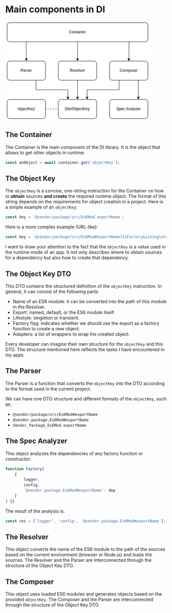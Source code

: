 # Main components in DI

![Components](./teqfw_di_components.png)

## The Container

The Container is the main component of the DI library. It is the object that allows to get other objects in runtime:

```javascript
const anObject = await container.get('objectKey');
```

## The Object Key

The `objectKey` is a concise, one-string instruction for the Container on how to **obtain** sources **and create** the
required runtime object. The format of this string depends on the requirements for object creation in a project. Here is
a simple example of an `objectKey`:

```javascript
const key = '@vendor/package/src/Es6Mod.exportName';
```

Here is a more complex example (URL-like):

```javascript
const key = '@vendor/package/src/Es6Mod#exportName?isFactory&isSingleton&wrapper=Proxy';
```

I want to draw your attention to the fact that the `objectKey` is a value used in the runtime mode of an app. It not
only describes where to obtain sources for a dependency but also how to create that dependency.

## The Object Key DTO

This DTO contains the structured definition of the `objectKey` instruction. In general, it can consist of the following
parts:

* Name of an ES6 module: it can be converted into the path of this module in the Resolver.
* Export: named, default, or the ES6 module itself.
* Lifestyle: singleton or transient.
* Factory flag: indicates whether we should use the export as a factory function to create a new object.
* Adapters: a list of wrappers to wrap the created object.

Every developer can imagine their own structure for the `objectKey` and this DTO. The structure mentioned here reflects
the tasks I have encountered in my apps.

## The Parser

The Parser is a function that converts the `objectKey` into the DTO according to the format used in the current project.

We can have one DTO structure and different formats of the `objectKey`, such as:

* `@vendor/package/src/Es6Mod#exportName`
* `@vendor.package.Es6Mod#exportName`
* `Vendor_Package_Es6Mod.exportName`

## The Spec Analyzer

This object analyzes the dependencies of any factory function or constructor:

```javascript
function Factory(
    {
        logger,
        config,
        '@vendor.package.Es6Mod#exportName': dep
    }
) {}
```

The result of the analysis is:

```javascript
const res = ['logger', 'config', '@vendor.package.Es6Mod#exportName'];
```

## The Resolver

This object converts the name of the ES6 module to the path of the sources based on the current environment (browser or
Node.js) and loads the sources. The Resolver and the Parser are interconnected through the structure of the Object Key
DTO.

## The Composer

This object uses loaded ES6 modules and generates objects based on the provided `objectKey`. The Composer and the Parser
are interconnected through the structure of the Object Key DTO.
